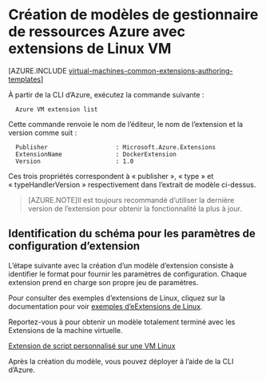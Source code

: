 <properties
   pageTitle="Création de modèles avec des extensions de Linux VM | Microsoft Azure"
   description="En savoir plus sur la création de modèles d’Azure le Gestionnaire de ressources avec des extensions pour les machines virtuelles de Linux"
   services="virtual-machines-linux"
   documentationCenter=""
   authors="kundanap"
   manager="timlt"
   editor=""
   tags="azure-resource-manager"/>

<tags
   ms.service="virtual-machines-linux"
   ms.devlang="na"
   ms.topic="article"
   ms.tgt_pltfrm="vm-linux"
   ms.workload="infrastructure-services"
   ms.date="03/29/2016"
   ms.author="kundanap"/>

# <a name="authoring-azure-resource-manager-templates-with-linux-vm-extensions"></a>Création de modèles de gestionnaire de ressources Azure avec extensions de Linux VM

[AZURE.INCLUDE [virtual-machines-common-extensions-authoring-templates](../../includes/virtual-machines-common-extensions-authoring-templates.md)]

À partir de la CLI d’Azure, exécutez la commande suivante :

      Azure VM extension list

Cette commande renvoie le nom de l’éditeur, le nom de l’extension et la version comme suit :

      Publisher                   : Microsoft.Azure.Extensions  
      ExtensionName               : DockerExtension
      Version                     : 1.0

Ces trois propriétés correspondent à « publisher », « type » et « typeHandlerVersion » respectivement dans l’extrait de modèle ci-dessus.

>[AZURE.NOTE]Il est toujours recommandé d’utiliser la dernière version de l’extension pour obtenir la fonctionnalité la plus à jour.

## <a name="identifying-the-schema-for-the-extension-configuration-parameters"></a>Identification du schéma pour les paramètres de configuration d’extension

L’étape suivante avec la création d’un modèle d’extension consiste à identifier le format pour fournir les paramètres de configuration. Chaque extension prend en charge son propre jeu de paramètres.

Pour consulter des exemples d’extensions de Linux, cliquez sur la documentation pour voir [exemples d’eExtensions de Linux](virtual-machines-linux-extensions-configuration-samples.md).

Reportez-vous à pour obtenir un modèle totalement terminé avec les Extensions de la machine virtuelle.

[Extension de script personnalisé sur une VM Linux](https://github.com/Azure/azure-quickstart-templates/blob/b1908e74259da56a92800cace97350af1f1fc32b/mongodb-on-ubuntu/azuredeploy.json/)

Après la création du modèle, vous pouvez déployer à l’aide de la CLI d’Azure.
